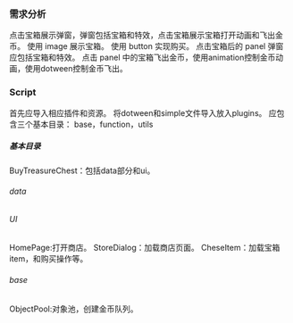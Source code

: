 ### 需求分析
点击宝箱展示弹窗，弹窗包括宝箱和特效，点击宝箱展示宝箱打开动画和飞出金币。
使用 image 展示宝箱。
使用 button 实现购买。
点击宝箱后的 panel 弹窗应包括宝箱和特效。
点击 panel 中的宝箱飞出金币，使用animation控制金币动画，使用dotween控制金币飞出。

### Script
首先应导入相应插件和资源。
将dotween和simple文件导入放入plugins。
应包含三个基本目录：
base，function，utils

##### 基本目录
BuyTreasureChest：包括data部分和ui。
###### data

###### UI
HomePage:打开商店。
StoreDialog：加载商店页面。
CheseItem：加载宝箱item，和购买操作等。

###### base
ObjectPool:对象池，创建金币队列。

